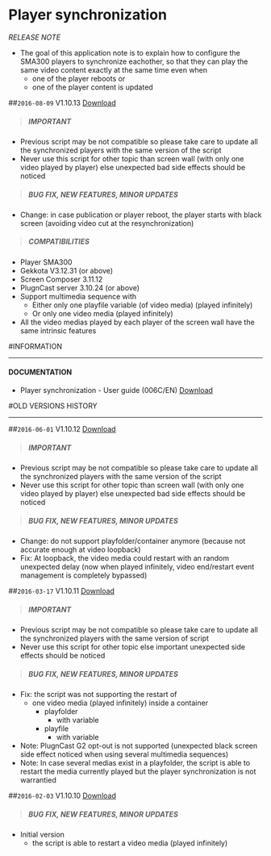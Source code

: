 # Player synchronization
*RELEASE NOTE*

- The goal of this application note is to explain how to configure the SMA300 players to synchronize eachother, so that they can play the same video content exactly at the same time even when
	- one of the player reboots or
	- one of the player content is updated

##`2016-08-09` V1.10.13 [Download](https://github.com/innes-labs/archives/blob/main/downloads/application-notes/player-synchronization/xpfSyncManager-V1.10.13.js)
>##### **IMPORTANT**
- Previous script may be not compatible so please take care to update all the synchronized players with the same version of the script
- Never use this script for other topic than screen wall (with only one video played by player) else unexpected bad side effects should be noticed
>##### **BUG FIX, NEW FEATURES, MINOR UPDATES**
- Change: in case publication or player reboot, the player starts with black screen (avoiding video cut at the resynchronization)
>##### **COMPATIBILITIES**
- Player SMA300
- Gekkota V3.12.31 (or above)
- Screen Composer 3.11.12
- PlugnCast server 3.10.24 (or above)
- Support multimedia sequence with
	- Either only one playfile variable (of video media) (played infinitely)
	- Or only one video media (played infinitely)
- All the video medias played by each player of the screen wall have the same intrinsic features

#INFORMATION
***********************************************************************
#### **DOCUMENTATION**
- Player synchronization - User guide (006C/EN) [Download](https://github.com/innes-labs/archives/blob/main/downloads/application-notes/player-synchronization/player-synchronization-application-note-006C_en.pdf)

#OLD VERSIONS HISTORY
***********************************************************************

##`2016-06-01` V1.10.12 [Download](https://github.com/innes-labs/archives/blob/main/downloads/application-notes/player-synchronization/xpfSyncManager-V1.10.12.js)
>##### **IMPORTANT**
- Previous script may be not compatible so please take care to update all the synchronized players with the same version of the script
- Never use this script for other topic than screen wall (with only one video played by player) else unexpected bad side effects should be noticed
>##### **BUG FIX, NEW FEATURES, MINOR UPDATES**
- Change: do not support playfolder/container anymore (because not accurate enough at video loopback)
- Fix: At loopback, the video media could restart with an random unexpected delay (now when played infinitely, video end/restart event management is completely bypassed)

##`2016-03-17` V1.10.11 [Download](https://github.com/innes-labs/archives/blob/main/downloads/application-notes/player-synchronization/xpfSyncManager-V1.10.11.js)
>##### **IMPORTANT**
- Previous script may be not compatible so please take care to update all the synchronized players with the same version of script
- Never use this script for other topic else important unexpected side effects should be noticed
>##### **BUG FIX, NEW FEATURES, MINOR UPDATES**
- Fix: the script was not supporting the restart of
	- one video media (played infinitely) inside a container
		- playfolder
			- with variable
		- playfile
			- with variable
- Note: PlugnCast G2 opt-out is not supported (unexpected black screen side effect noticed when using several multimedia sequences)
- Note: In case several medias exist in a playfolder, the script is able to restart the media currently played but the player synchronization is not warrantied

##`2016-02-03` V1.10.10 [Download](https://github.com/innes-labs/archives/blob/main/downloads/application-notes/player-synchronization/xpfSyncManager-V1.10.10.js)
>##### **BUG FIX, NEW FEATURES, MINOR UPDATES**
- Initial version
	- the script is able to restart a video media (played infinitely)
